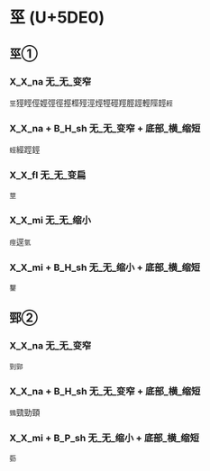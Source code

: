 # 巠 (U+5DE0)

## 巠①

### X_X_na 无_无_变窄
`巠`㹵䀴俓娙弳徑挳桱殌涇烴牼硜羥脛誙輕陘䪫`䞓`

### X_X_na + B_H_sh 无_无_变窄 + 底部_横_缩短
`蛵`經踁鋞

### X_X_fl 无_无_变扁
`莖`

### X_X_mi 无_无_缩小
`痙`逕`氫`

### X_X_mi + B_H_sh 无_无_缩小 + 底部_横_缩短
`鑋`

## 䣆② 

### X_X_na 无_无_变窄
`剄䣆`

### X_X_na + B_H_sh 无_无_变窄 + 底部_横_缩短
`鵛`巰勁頸

### X_X_mi + B_P_sh 无_无_缩小 + 底部_横_缩短
`葝`

